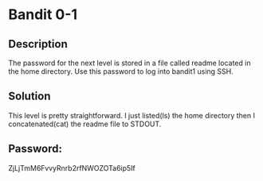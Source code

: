 # Bandit 0-1

## Description
The password for the next level is stored in a file called readme located in the home
directory. Use this password to log into bandit1 using SSH.

## Solution

This level is pretty straightforward. I just listed(ls) the home directory
then I concatenated(cat) the readme file to STDOUT.

## Password:
ZjLjTmM6FvvyRnrb2rfNWOZOTa6ip5If
